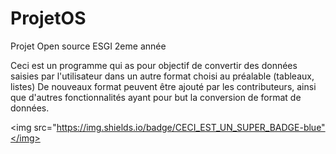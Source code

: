 # ProjetOS
Projet Open source ESGI 2eme année

Ceci est un programme qui as pour objectif de convertir des données saisies par l'utilisateur dans un autre format choisi au préalable (tableaux, listes)
De nouveaux format peuvent être ajouté par les contributeurs, ainsi que d'autres fonctionnalités ayant pour but la conversion de format de données.

<img src="https://img.shields.io/badge/CECI_EST_UN_SUPER_BADGE-blue"</img>